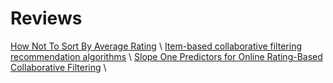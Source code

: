 # Reviews

[How Not To Sort By Average Rating](./1.md) \\
[Item-based collaborative filtering recommendation algorithms](./2.md) \\
[Slope One Predictors for Online Rating-Based Collaborative Filtering](./3.md) \\
